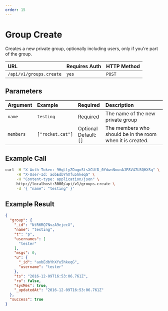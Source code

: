 ```yaml
---
order: 15
---
```


# Group Create
Creates a new private group, optionally including users, only if you're part of the group.

| URL | Requires Auth | HTTP Method |
| :--- | :--- | :--- |
| `/api/v1/groups.create` | `yes` | `POST` |

## Parameters
| Argument | Example | Required | Description |
| :--- | :--- | :--- | :--- |
| `name` | `testing` | Required | The name of the new private group |
| `members` | `["rocket.cat"]` | Optional <br> Default: `[]` | The members who should be in the room when it is created. |

## Example Call
```bash
curl -H "X-Auth-Token: 9HqLlyZOugoStsXCUfD_0YdwnNnunAJF8V47U3QHXSq" \
     -H "X-User-Id: aobEdbYhXfu5hkeqG" \
     -H "Content-type: application/json" \
     http://localhost:3000/api/v1/groups.create \
     -d '{ "name": "testing" }'
```

## Example Result
```json
{
  "group": {
    "_id": "NtR6RQ7NvzA9ejecX",
    "name": "testing",
    "t": "p",
    "usernames": [
      "tester"
    ],
    "msgs": 0,
    "u": {
      "_id": "aobEdbYhXfu5hkeqG",
      "username": "tester"
    },
    "ts": "2016-12-09T16:53:06.761Z",
    "ro": false,
    "sysMes": true,
    "_updatedAt": "2016-12-09T16:53:06.761Z"
  },
  "success": true
}
```
